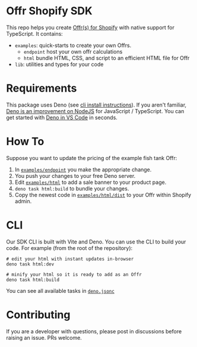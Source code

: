 # Offr Shopify SDK

This repo helps you create [Offr(s) for Shopify](https://apps.shopify.com/offr)
with native support for TypeScript. It contains:

- `examples`: quick-starts to create your own Offrs.
  - `endpoint` host your own offr calculations
  - `html` bundle HTML, CSS, and script to an efficient HTML file for Offr
- `lib`: utilities and types for your code

# Requirements

This package uses Deno (see
[cli install instructions](https://docs.deno.com/runtime/getting_started/installation/)).
If you aren't familiar,
[Deno is an improvement on NodeJS](https://deno.com/learn/nodes-complexity-problem)
for JavaScript / TypeScript. You can get started with
[Deno in VS Code](https://github.com/denoland/vscode_deno) in seconds.

# How To

Suppose you want to update the pricing of the example fish tank Offr:

1. In [`examples/endpoint`](/examples/endpoint) you make the appropriate change.
2. You push your changes to your free Deno server.
3. Edit [`examples/html`](/examples/html) to add a sale banner to your product
   page.
4. `deno task html:build` to bundle your changes.
5. Copy the newest code in [`examples/html/dist`](/examples/html/dist) to your
   Offr within Shopify admin.

# CLI

Our SDK CLI is built with Vite and Deno. You can use the CLI to build your code.
For example (from the root of the repository):

```shell
# edit your html with instant updates in-browser
deno task html:dev

# minify your html so it is ready to add as an Offr
deno task html:build
```

You can see all available tasks in [`deno.jsonc`](deno.jsonc)

# Contributing

If you are a developer with questions, please post in discussions before raising
an issue. PRs welcome.
